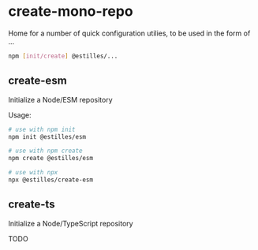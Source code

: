 # create-mono-repo
Home for a number of quick configuration utilies, to be used in the form of ...

```bash
npm [init/create] @estilles/...
```

## create-esm
Initialize a Node/ESM repository

Usage:

```bash
# use with npm init
npm init @estilles/esm
```
```bash
# use with npm create
npm create @estilles/esm
```
```bash
# use with npx
npx @estilles/create-esm
```

## create-ts
Initialize a Node/TypeScript repository

TODO
